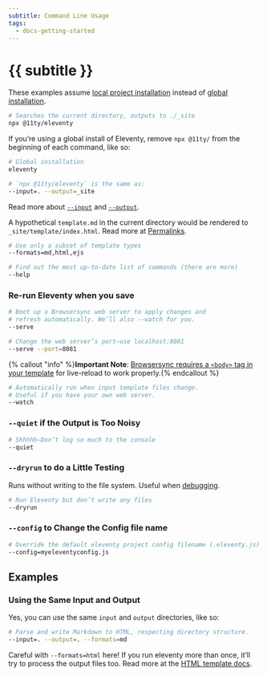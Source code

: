 ```yaml
---
subtitle: Command Line Usage
tags:
  - docs-getting-started
---
```

# {{ subtitle }}

These examples assume [local project installation](/docs/getting-started/) instead of [global installation](/docs/global-installation/).

```bash
# Searches the current directory, outputs to ./_site
npx @11ty/eleventy
```

If you’re using a global install of Eleventy, remove `npx @11ty/` from the beginning of each command, like so:

```bash
# Global installation
eleventy
```

<div data-preprefix-npxeleventy="last">

```bash
# `npx @11ty/eleventy` is the same as:
--input=. --output=_site
```

Read more about [`--input`](/docs/config/#input-directory) and [`--output`](/docs/config/#output-directory).

A hypothetical `template.md` in the current directory would be rendered to `_site/template/index.html`. Read more at [Permalinks](/docs/permalinks/).

```bash
# Use only a subset of template types
--formats=md,html,ejs
```

```bash
# Find out the most up-to-date list of commands (there are more)
--help
```

### Re-run Eleventy when you save

```bash
# Boot up a Browsersync web server to apply changes and
# refresh automatically. We’ll also --watch for you.
--serve
```

```bash
# Change the web server’s port—use localhost:8081
--serve --port=8081
```

{% callout "info" %}<strong>Important Note</strong>: <a href="https://browsersync.io/docs/#requirements">Browsersync requires a <code>&lt;body&gt;</code> tag in your template</a> for live-reload to work properly.{% endcallout %}

```bash
# Automatically run when input template files change.
# Useful if you have your own web server.
--watch
```

### `--quiet` if the Output is Too Noisy

```bash
# Shhhhh—Don’t log so much to the console
--quiet
```

### `--dryrun` to do a Little Testing

Runs without writing to the file system. Useful when [debugging](/docs/debugging/).

```bash
# Run Eleventy but don’t write any files
--dryrun
```

### `--config` to Change the Config file name

```bash
# Override the default eleventy project config filename (.eleventy.js)
--config=myeleventyconfig.js
```

## Examples

### Using the Same Input and Output

Yes, you can use the same `input` and `output` directories, like so:

```bash
# Parse and write Markdown to HTML, respecting directory structure.
--input=. --output=. --formats=md
```

<div class="elv-callout elv-callout-warn">Careful with <code>--formats=html</code> here! If you run eleventy more than once, it’ll try to process the output files too. Read more at the <a href="/docs/languages/html/#using-the-same-input-and-output-directories">HTML template docs</a>.

<!--
### Example: Process a Single File

```bash
--input=README.md --output=.
```

Writes to `./README/index.html`.
-->

</div>

